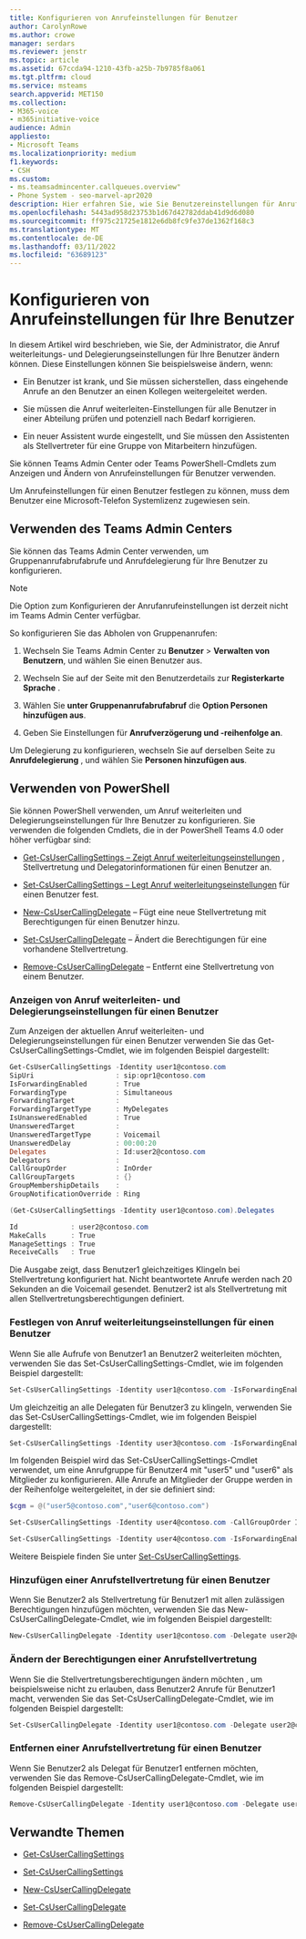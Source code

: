 ```yaml
---
title: Konfigurieren von Anrufeinstellungen für Benutzer
author: CarolynRowe
ms.author: crowe
manager: serdars
ms.reviewer: jenstr
ms.topic: article
ms.assetid: 67ccda94-1210-43fb-a25b-7b9785f8a061
ms.tgt.pltfrm: cloud
ms.service: msteams
search.appverid: MET150
ms.collection:
- M365-voice
- m365initiative-voice
audience: Admin
appliesto:
- Microsoft Teams
ms.localizationpriority: medium
f1.keywords:
- CSH
ms.custom:
- ms.teamsadmincenter.callqueues.overview"
- Phone System - seo-marvel-apr2020
description: Hier erfahren Sie, wie Sie Benutzereinstellungen für Anruf weiterleiten und Delegierung konfigurieren.
ms.openlocfilehash: 5443ad958d23753b1d67d42782ddab41d9d6d080
ms.sourcegitcommit: ff975c21725e1812e6db8fc9fe37de1362f168c3
ms.translationtype: MT
ms.contentlocale: de-DE
ms.lasthandoff: 03/11/2022
ms.locfileid: "63689123"
---
```

# <a name="configure-call-settings-for-your-users"></a>Konfigurieren von Anrufeinstellungen für Ihre Benutzer

In diesem Artikel wird beschrieben, wie Sie, der Administrator, die Anruf weiterleitungs- und Delegierungseinstellungen für Ihre Benutzer ändern können. Diese Einstellungen können Sie beispielsweise ändern, wenn:

- Ein Benutzer ist krank, und Sie müssen sicherstellen, dass eingehende Anrufe an den Benutzer an einen Kollegen weitergeleitet werden.

- Sie müssen die Anruf weiterleiten-Einstellungen für alle Benutzer in einer Abteilung prüfen und potenziell nach Bedarf korrigieren.

- Ein neuer Assistent wurde eingestellt, und Sie müssen den Assistenten als Stellvertreter für eine Gruppe von Mitarbeitern hinzufügen.

Sie können Teams Admin Center oder Teams PowerShell-Cmdlets zum Anzeigen und Ändern von Anrufeinstellungen für Benutzer verwenden.

Um Anrufeinstellungen für einen Benutzer festlegen zu können, muss dem Benutzer eine Microsoft-Telefon Systemlizenz zugewiesen sein.

## <a name="use-the-teams-admin-center"></a>Verwenden des Teams Admin Centers

Sie können das Teams Admin Center verwenden, um Gruppenanrufabrufabrufe und Anrufdelegierung für Ihre Benutzer zu konfigurieren. 

> [!NOTE]
> Die Option zum Konfigurieren der Anrufanrufeinstellungen ist derzeit nicht im Teams Admin Center verfügbar.

So konfigurieren Sie das Abholen von Gruppenanrufen:

1. Wechseln Sie Teams Admin Center zu **Benutzer** >  **Verwalten von Benutzern**, und wählen Sie einen Benutzer aus.

2. Wechseln Sie auf der Seite mit den Benutzerdetails zur **Registerkarte Sprache** .

3. Wählen Sie **unter Gruppenanrufabrufabruf** die **Option Personen hinzufügen aus**. 

4. Geben Sie Einstellungen für **Anrufverzögerung und -reihenfolge an**.

Um Delegierung zu konfigurieren, wechseln Sie auf derselben Seite zu **Anrufdelegierung** , und wählen Sie **Personen hinzufügen aus**.

## <a name="use-powershell"></a>Verwenden von PowerShell

Sie können PowerShell verwenden, um Anruf weiterleiten und Delegierungseinstellungen für Ihre Benutzer zu konfigurieren.  Sie verwenden die folgenden Cmdlets, die in der PowerShell Teams 4.0 oder höher verfügbar sind:

- [Get-CsUserCallingSettings – Zeigt Anruf weiterleitungseinstellungen](/powershell/module/teams/get-csusercallingsettings?view=teams-ps) , Stellvertretung und Delegatorinformationen für einen Benutzer an.

- [Set-CsUserCallingSettings – Legt Anruf weiterleitungseinstellungen](/powershell/module/teams/set-csusercallingsettings?view=teams-ps) für einen Benutzer fest.

- [New-CsUserCallingDelegate](/powershell/module/teams/new-csusercallingdelegate?view=teams-ps) – Fügt eine neue Stellvertretung mit Berechtigungen für einen Benutzer hinzu.

-   [Set-CsUserCallingDelegate](/powershell/module/teams/set-csusercallingdelegate?view=teams-ps) – Ändert die Berechtigungen für eine vorhandene Stellvertretung.

-   [Remove-CsUserCallingDelegate](/powershell/module/teams/remove-csusercallingdelegate?view=teams-ps) – Entfernt eine Stellvertretung von einem Benutzer.


### <a name="display-call-forward-and-delegation-settings-for-a-user"></a>Anzeigen von Anruf weiterleiten- und Delegierungseinstellungen für einen Benutzer

Zum Anzeigen der aktuellen Anruf weiterleiten- und Delegierungseinstellungen für einen Benutzer verwenden Sie das Get-CsUserCallingSettings-Cmdlet, wie im folgenden Beispiel dargestellt:

```PowerShell
Get-CsUserCallingSettings -Identity user1@contoso.com
SipUri                    : sip:opr1@contoso.com
IsForwardingEnabled       : True
ForwardingType            : Simultaneous
ForwardingTarget          :
ForwardingTargetType      : MyDelegates
IsUnansweredEnabled       : True
UnansweredTarget          :
UnansweredTargetType      : Voicemail
UnansweredDelay           : 00:00:20
Delegates                 : Id:user2@contoso.com
Delegators                : 
CallGroupOrder            : InOrder
CallGroupTargets          : {}
GroupMembershipDetails    :
GroupNotificationOverride : Ring

(Get-CsUserCallingSettings -Identity user1@contoso.com).Delegates

Id             : user2@contoso.com
MakeCalls      : True
ManageSettings : True
ReceiveCalls   : True
```

Die Ausgabe zeigt, dass Benutzer1 gleichzeitiges Klingeln bei Stellvertretung konfiguriert hat. Nicht beantwortete Anrufe werden nach 20 Sekunden an die Voicemail gesendet. Benutzer2 ist als Stellvertretung mit allen Stellvertretungsberechtigungen definiert.


### <a name="set-call-forward-settings-for-a-user"></a>Festlegen von Anruf weiterleitungseinstellungen für einen Benutzer

Wenn Sie alle Aufrufe von Benutzer1 an Benutzer2 weiterleiten möchten, verwenden Sie das Set-CsUserCallingSettings-Cmdlet, wie im folgenden Beispiel dargestellt: 

```PowerShell
Set-CsUserCallingSettings -Identity user1@contoso.com -IsForwardingEnabled $true -ForwardingType Immediate -ForwardingTargetType SingleTarget -ForwardingTarget user2@contoso.com
```

Um gleichzeitig an alle Delegaten für Benutzer3 zu klingeln, verwenden Sie das Set-CsUserCallingSettings-Cmdlet, wie im folgenden Beispiel dargestellt: 

```PowerShell
Set-CsUserCallingSettings -Identity user3@contoso.com -IsForwardingEnabled $true -ForwardingType Simultaneous -ForwardingTargetType MyDelegates
```

Im folgenden Beispiel wird das Set-CsUserCallingSettings-Cmdlet verwendet, um eine Anrufgruppe für Benutzer4 mit "user5" und "user6" als Mitglieder zu konfigurieren. Alle Anrufe an Mitglieder der Gruppe werden in der Reihenfolge weitergeleitet, in der sie definiert sind: 

```PowerShell
$cgm = @("user5@contoso.com","user6@contoso.com")

Set-CsUserCallingSettings -Identity user4@contoso.com -CallGroupOrder InOrder -CallGroupTargets $cgm

Set-CsUserCallingSettings -Identity user4@contoso.com -IsForwardingEnabled $true -ForwardingType Immediate -ForwardingTargetType Group
```

Weitere Beispiele finden Sie unter [Set-CsUserCallingSettings](/powershell/module/teams/get-csusercallingsettings?view=teams-ps).

### <a name="add-a-calling-delegate-for-a-user"></a>Hinzufügen einer Anrufstellvertretung für einen Benutzer

Wenn Sie Benutzer2 als Stellvertretung für Benutzer1 mit allen zulässigen Berechtigungen hinzufügen möchten, verwenden Sie das New-CsUserCallingDelegate-Cmdlet, wie im folgenden Beispiel dargestellt: 

```PowerShell
New-CsUserCallingDelegate -Identity user1@contoso.com -Delegate user2@contoso.com -MakeCalls $true -ReceiveCalls $true -ManageSettings $true
```

### <a name="change-calling-delegate-permissions"></a>Ändern der Berechtigungen einer Anrufstellvertretung

Wenn Sie die Stellvertretungsberechtigungen ändern möchten , um beispielsweise nicht zu erlauben, dass Benutzer2 Anrufe für Benutzer1 macht, verwenden Sie das Set-CsUserCallingDelegate-Cmdlet, wie im folgenden Beispiel dargestellt: 

```PowerShell
Set-CsUserCallingDelegate -Identity user1@contoso.com -Delegate user2@contoso.com -MakeCalls $false
```

### <a name="remove-a-calling-delegate-for-a-user"></a>Entfernen einer Anrufstellvertretung für einen Benutzer

Wenn Sie Benutzer2 als Delegat für Benutzer1 entfernen möchten, verwenden Sie das Remove-CsUserCallingDelegate-Cmdlet, wie im folgenden Beispiel dargestellt: 

```PowerShell
Remove-CsUserCallingDelegate -Identity user1@contoso.com -Delegate user2@contoso.com
```


## <a name="related-topics"></a>Verwandte Themen

- [Get-CsUserCallingSettings](/powershell/module/teams/get-csusercallingsettings?view=teams-ps) 

- [Set-CsUserCallingSettings](/powershell/module/teams/set-csusercallingsettings?view=teams-ps) 

- [New-CsUserCallingDelegate](/powershell/module/teams/new-csusercallingdelegate?view=teams-ps) 

-   [Set-CsUserCallingDelegate](/powershell/module/teams/set-csusercallingdelegate?view=teams-ps) 

-   [Remove-CsUserCallingDelegate](/powershell/module/teams/remove-csusercallingdelegate?view=teams-ps) 
